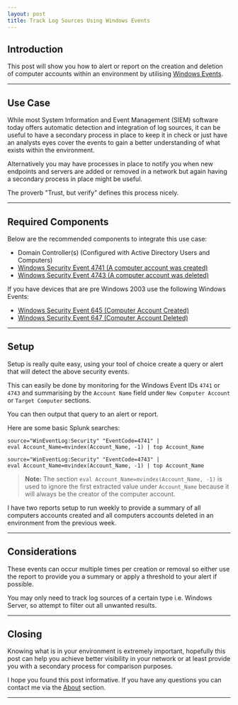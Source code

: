 ```yaml
---
layout: post
title: Track Log Sources Using Windows Events
---
```


## Introduction

This post will show you how to alert or report on the creation and deletion of computer accounts within an environment by utilising [Windows Events](https://msdn.microsoft.com/en-us/library/windows/desktop/aa964766.aspx).

---

## Use Case

While most System Information and Event Management (SIEM) software today offers automatic detection and integration of log sources, it can be useful to have a secondary process in place to keep it in check or just have an analysts eyes cover the events to gain a better understanding of what exists within the environment.

Alternatively you may have processes in place to notify you when new endpoints and servers are added or removed in a network but again having a secondary process in place might be useful.

The proverb "Trust, but verify" defines this process nicely.

---

## Required Components

Below are the recommended components to integrate this use case:

- Domain Controller(s) (Configured with Active Directory Users and Computers)
- [Windows Security Event 4741 (A computer account was created)](https://www.ultimatewindowssecurity.com/securitylog/encyclopedia/event.aspx?eventID=4741)
- [Windows Security Event 4743 (A computer account was deleted)](https://www.ultimatewindowssecurity.com/securitylog/encyclopedia/event.aspx?eventid=4743)

If you have devices that are pre Windows 2003 use the following Windows Events:

- [Windows Security Event 645 (Computer Account Created)](https://www.ultimatewindowssecurity.com/securitylog/encyclopedia/event.aspx?eventid=645)
- [Windows Security Event 647 (Computer Account Deleted)](https://www.ultimatewindowssecurity.com/securitylog/encyclopedia/event.aspx?eventid=647)

---

## Setup

Setup is really quite easy, using your tool of choice create a query or alert that will detect the above security events.

This can easily be done by monitoring for the Windows Event IDs `4741` or `4743` and summarising by the `Account Name` field under `New Computer Account` or `Target Computer` sections.

You can then output that query to an alert or report.

Here are some basic Splunk searches:

    source="WinEventLog:Security" "EventCode=4741" | 
    eval Account_Name=mvindex(Account_Name, -1) | top Account_Name

    source="WinEventLog:Security" "EventCode=4743" |
    eval Account_Name=mvindex(Account_Name, -1) | top Account_Name

> **Note:** The section `eval Account_Name=mvindex(Account_Name, -1)` is used to ignore the first extracted value under `Account_Name` because it will always be the creator of the computer account.

I have two reports setup to run weekly to provide a summary of all computers accounts created and all computers accounts deleted in an environment from the previous week.

---

## Considerations

These events can occur multiple times per creation or removal so either use the report to provide you a summary or apply a threshold to your alert if possible.

You may only need to track log sources of a certain type i.e. Windows Server, so attempt to filter out all unwanted results.

---

## Closing

Knowing what is in your environment is extremely important, hopefully this post can help you achieve better visibility in your network or at least provide you with a secondary process for comparison purposes.

I hope you found this post informative. If you have any questions you can contact me via the [About](/about/) section.

---
